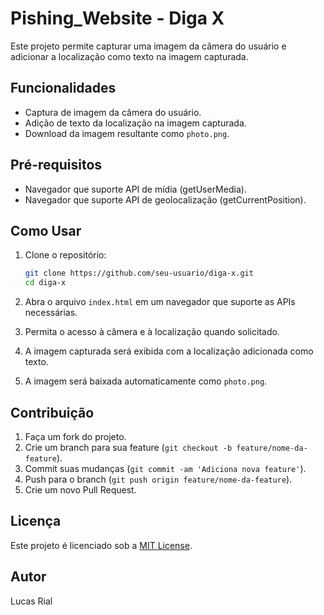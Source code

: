 # Pishing_Website - Diga X

Este projeto permite capturar uma imagem da câmera do usuário e adicionar a localização como texto na imagem capturada.

## Funcionalidades

- Captura de imagem da câmera do usuário.
- Adição de texto da localização na imagem capturada.
- Download da imagem resultante como `photo.png`.

## Pré-requisitos

- Navegador que suporte API de mídia (getUserMedia).
- Navegador que suporte API de geolocalização (getCurrentPosition).

## Como Usar

1. Clone o repositório:

    ```bash
    git clone https://github.com/seu-usuario/diga-x.git
    cd diga-x
    ```

2. Abra o arquivo `index.html` em um navegador que suporte as APIs necessárias.

3. Permita o acesso à câmera e à localização quando solicitado.

4. A imagem capturada será exibida com a localização adicionada como texto.

5. A imagem será baixada automaticamente como `photo.png`.

## Contribuição

1. Faça um fork do projeto.
2. Crie um branch para sua feature (`git checkout -b feature/nome-da-feature`).
3. Commit suas mudanças (`git commit -am 'Adiciona nova feature'`).
4. Push para o branch (`git push origin feature/nome-da-feature`).
5. Crie um novo Pull Request.

## Licença

Este projeto é licenciado sob a [MIT License](LICENSE).

## Autor
Lucas Rial
